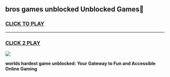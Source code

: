 
## bros games unblocked Unblocked Games👋
<h3>
<a href="https://premium.freeplayer.one?title=bros_games_unblocked&ref=16F">CLICK TO PLAY</a></h3>
<hr>

<h3>
<a href="https://premium.freeplayer.one?title=bros_games_unblocked&ref=16F">CLICK 2 PLAY</a>
  
</h3>

<a href="https://premium.freeplayer.one?title=bros_games_unblocked&ref=16F/"><img src="https://clearcache.store/games.png"></a>


**worlds hardest game unblocked: Your Gateway to Fun and Accessible Online Gaming**
